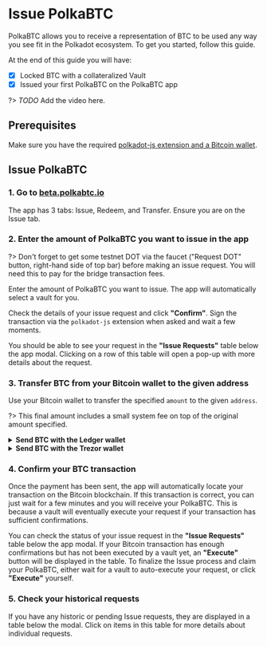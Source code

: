 # Issue PolkaBTC

PolkaBTC allows you to receive a representation of BTC to be used any way you see fit in the Polkadot ecosystem.
To get you started, follow this guide.

At the end of this guide you will have:

- [x] Locked BTC with a collateralized Vault
- [x] Issued your first PolkaBTC on the PolkaBTC app

?> _TODO_ Add the video here.

## Prerequisites

Make sure you have the required [polkadot-js extension and a Bitcoin wallet](start/prereq.md).

## Issue PolkaBTC

### 1. Go to [ beta.polkabtc.io](https://beta.polkabtc.io/app)

The app has 3 tabs: Issue, Redeem, and Transfer. Ensure you are on the Issue tab.

### 2. Enter the amount of PolkaBTC you want to issue in the app

?> Don't forget to get some testnet DOT via the faucet ("Request DOT" button, right-hand side of top bar) before making an issue request. You will need this to pay for the bridge transaction fees.

Enter the amount of PolkaBTC you want to issue. The app will automatically select a vault for you.

Check the details of your issue request and click **"Confirm"**. Sign the transaction via the `polkadot-js` extension when asked and wait a few moments.

You should be able to see your request in the **"Issue Requests"** table below the app modal. Clicking on a row of this table will open a pop-up with more details about the request.


### 3. Transfer BTC from your Bitcoin wallet to the given address

Use your Bitcoin wallet to transfer the specified `amount` to the given `address`.

?> This final amount includes a small system fee on top of the original amount specified.

<details>
<summary>
<b>Send BTC with the Ledger wallet</b>

</summary>

To configure [Ledger Live](https://www.ledger.com/ledger-live) to work with Bitcoin testnet, go to `Setting` > `Experimental features` and enable `Developer mode`. Using the `Manager`, install the `Bitcoin testnet` app onto your device.

Enter the recipient address or scan the QR code. ([Support](https://support.ledger.com/hc/en-us/articles/360019123593-Send-crypto-assets))

![Enter Recipient](../_assets/img/ledger/1-recipient.png)

Enter the amount - this may be auto-completed.

![Enter Amount](../_assets/img/ledger/2-amount.png)

Review the summary and click **"Continue"**.

![Summary](../_assets/img/ledger/3-summary.png)

Confirm the recipient address, amount and fees on the device.

![Confirm](../_assets/img/ledger/4-device-2.png)

The receipt will show the transaction ID, click **"View in explorer"** to check whether your transaction is included in the Bitcoin network.

![Receipt](../_assets/img/ledger/5-receipt.png)
</details>


<details>
<summary>
<b>Send BTC with the Trezor wallet</b>
</summary>


To configure the [Trezor Wallet](https://wallet.trezor.io/#/) to work with Bitcoin testnet, go to the `Wallet Settings` and set `Backend Server URL` to `https://tbtc2.trezor.io`.

For up-to-date details please checkout the [Trezor Wiki](https://wiki.trezor.io/Bitcoin_testnet).

![Configuration](../_assets/img/trezor/1-configuration.png)

Enter the recipient address and amount manually or scan the QR code. ([User Manual](https://wiki.trezor.io/User_manual:Making_payments#Enter_the_destination_address_and_the_amount))

![Enter Recipient & Amount](../_assets/img/trezor/2-send-testnet.png)

Confirm the recipient address, amount and fees on the device.

![Confirm](../_assets/img/trezor/3-confirm-device.png)

The payment will appear in the `Transactions` tab as unconfirmed. Once this is included in the Bitcoin network the status should update.
If configured, you may also check the status of the transaction in a block explorer.

![Receipt](../_assets/img/trezor/4-transactions.png)

</details>

### 4. Confirm your BTC transaction

Once the payment has been sent, the app will automatically locate your transaction on the Bitcoin blockchain. If this transaction is correct, you can just wait for a few minutes and you will receive your PolkaBTC. This is because a vault will eventually execute your request if your transaction has sufficient confirmations.

You can check the status of your issue request in the **"Issue Requests"** table below the app modal. If your Bitcoin transaction has enough confirmations but has not been executed by a vault yet, an **"Execute"** button will be displayed in the table. To finalize the Issue process and claim your PolkaBTC, either wait for a vault to auto-execute your request, or click **"Execute"** yourself.

### 5. Check your historical requests

If you have any historic or pending Issue requests, they are displayed in a table below the modal. Click on items in this table for more details about individual requests.
